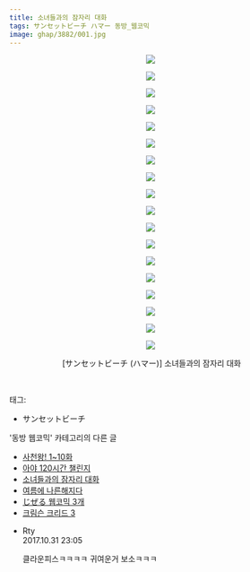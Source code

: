 ```yaml
---
title: 소녀들과의 잠자리 대화
tags: サンセットビーチ ハマー 동방_웹코믹
image: ghap/3882/001.jpg
---
```

<div class="article">
<p style="text-align: center; clear: none; float: none;"><img src="{{ site.nasurl }}/ghap/3882/001.jpg"/></p>
<p style="text-align: center; clear: none; float: none;"><img src="{{ site.nasurl }}/ghap/3882/002.jpg"/></p>
<p style="text-align: center; clear: none; float: none;"><img src="{{ site.nasurl }}/ghap/3882/003.jpg"/></p>
<p style="text-align: center; clear: none; float: none;"><img src="{{ site.nasurl }}/ghap/3882/004.jpg"/></p>
<p style="text-align: center; clear: none; float: none;"><img src="{{ site.nasurl }}/ghap/3882/005.jpg"/></p>
<p style="text-align: center; clear: none; float: none;"><img src="{{ site.nasurl }}/ghap/3882/006.jpg"/></p>
<p style="text-align: center; clear: none; float: none;"><img src="{{ site.nasurl }}/ghap/3882/007.jpg"/></p>
<p style="text-align: center; clear: none; float: none;"><img src="{{ site.nasurl }}/ghap/3882/008.jpg"/></p>
<p style="text-align: center; clear: none; float: none;"><img src="{{ site.nasurl }}/ghap/3882/009.jpg"/></p>
<p style="text-align: center; clear: none; float: none;"><img src="{{ site.nasurl }}/ghap/3882/010.jpg"/></p>
<p style="text-align: center; clear: none; float: none;"><img src="{{ site.nasurl }}/ghap/3882/011.jpg"/></p>
<p style="text-align: center; clear: none; float: none;"><img src="{{ site.nasurl }}/ghap/3882/012.jpg"/></p>
<p style="text-align: center; clear: none; float: none;"><img src="{{ site.nasurl }}/ghap/3882/013.jpg"/></p>
<p style="text-align: center; clear: none; float: none;"><img src="{{ site.nasurl }}/ghap/3882/014.jpg"/></p>
<p style="text-align: center; clear: none; float: none;"><img src="{{ site.nasurl }}/ghap/3882/015.jpg"/></p>
<p style="text-align: center; clear: none; float: none;"><img src="{{ site.nasurl }}/ghap/3882/016.jpg"/></p>
<p style="text-align: center; clear: none; float: none;"><img src="{{ site.nasurl }}/ghap/3882/017.jpg"/></p>
<p style="text-align: center; clear: none; float: none;"><img src="{{ site.nasurl }}/ghap/3882/018.jpg"/></p>
<p style="text-align: center; clear: none; float: none;"> [サンセットビーチ (ハマー)] 소녀들과의 잠자리 대화</p>
<p><br/></p>
</div><div class="tagTrail">
<p>태그: </p>
<ul>
<li>サンセットビーチ</li>
</ul>
</div><div class="another">
<p>'동방 웹코믹' 카테고리의 다른 글</p>
<ul>
<li><a href="/2017-10-22-ghap_3896">사천왕! 1~10화</a></li>
<li><a href="/2017-10-22-ghap_3883">아야 120시간 챌린지</a></li>
<li><a href="/2017-10-22-ghap_3882">소녀들과의 잠자리 대화</a></li>
<li><a href="/2017-10-17-ghap_3857">여름에 나른해지다</a></li>
<li><a href="/2017-10-09-ghap_3846">じぜる 웹코믹 3개</a></li>
<li><a href="/2017-10-06-ghap_3842">크림슨 크리드 3</a></li>
</ul>
</div><div class="cb_module cb_fluid">
<div class="cb_wrt cb_profile">
<div class="comment">
<ul>
<li class="cb_thumb_off" id="comment15119192">
<div class="cb_comment_area">
<div class="cb_info_area">
<div class="cb_section">
<span class="cb_nick_name">Rty</span>
</div>
<div class="cb_section">
<span class="cb_date">2017.10.31 23:05 </span>
</div>
</div>
<div class="cb_dsc_comment">
<p class="cb_dsc">
											클라운피스ㅋㅋㅋㅋ 귀여운거 보소ㅋㅋㅋ
										</p>
</div>
</div></li>
</ul>
</div>
</div><!-- commentList close -->
</div>